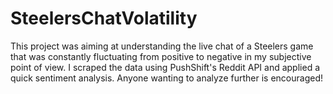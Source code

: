 # SteelersChatVolatility

This project was aiming at understanding the live chat of a Steelers game that was constantly fluctuating from positive to negative in my subjective point of view. I scraped the data using PushShift's Reddit API and applied a quick sentiment analysis. Anyone wanting to analyze further is encouraged!

